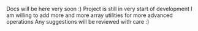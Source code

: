 Docs will be here very soon :)
Project is still in very start of development
I am willing to add more and more array utilities for more advanced operations
Any suggestions will be reviewed with care :)
